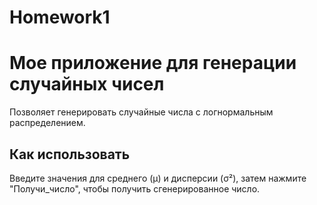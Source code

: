 # Homework1
# Мое приложение для генерации случайных чисел
Позволяет генерировать случайные числа с логнормальным распределением.

## Как использовать
Введите значения для среднего (μ) и дисперсии (σ²), затем нажмите "Получи_число", чтобы получить сгенерированное число.
